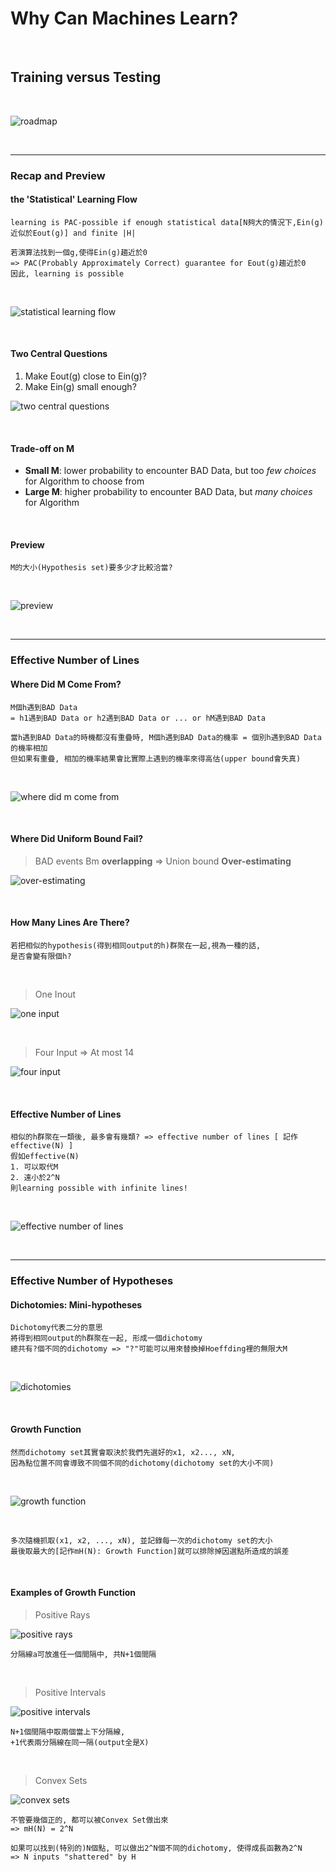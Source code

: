 # Why Can Machines Learn?

<br />

## Training versus Testing

<br />

![roadmap](https://github.com/linda2020130/Notes_ML-Foundations/blob/master/Pictures/Week%205/roadmap%20w5.PNG)

<br />

***

### Recap and Preview

#### the 'Statistical' Learning Flow

```
learning is PAC-possible if enough statistical data[N夠大的情況下,Ein(g)近似於Eout(g)] and finite |H|

若演算法找到一個g,使得Ein(g)趨近於0
=> PAC(Probably Approximately Correct) guarantee for Eout(g)趨近於0
因此, learning is possible
```

<br />

![statistical learning flow](https://github.com/linda2020130/Notes_ML-Foundations/blob/master/Pictures/Week%205/stat%20learning%20flow.PNG)

<br />

#### Two Central Questions

1. Make Eout(g) close to Ein(g)?
2. Make Ein(g) small enough?

![two central questions](https://github.com/linda2020130/Notes_ML-Foundations/blob/master/Pictures/Week%205/two%20central%20questions.PNG)

<br />

#### Trade-off on M

* **Small M**: lower probability to encounter BAD Data, but too *few choices* for Algorithm to choose from
* **Large M**: higher probability to encounter BAD Data, but *many choices* for Algorithm

<br />

#### Preview

```
M的大小(Hypothesis set)要多少才比較洽當?
```

<br />

![preview](https://github.com/linda2020130/Notes_ML-Foundations/blob/master/Pictures/Week%205/preview.PNG)

<br />

***

### Effective Number of Lines

#### Where Did M Come From?

```
M個h遇到BAD Data
= h1遇到BAD Data or h2遇到BAD Data or ... or hM遇到BAD Data

當h遇到BAD Data的時機都沒有重疊時, M個h遇到BAD Data的機率 = 個別h遇到BAD Data的機率相加
但如果有重疊, 相加的機率結果會比實際上遇到的機率來得高估(upper bound會失真)
```

<br />

![where did m come from](https://github.com/linda2020130/Notes_ML-Foundations/blob/master/Pictures/Week%205/where%20did%20m%20come%20from.PNG)

<br />

#### Where Did Uniform Bound Fail?

> BAD events Bm **overlapping** => Union bound **Over-estimating**

![over-estimating](https://github.com/linda2020130/Notes_ML-Foundations/blob/master/Pictures/Week%205/over-estimating.PNG)

<br />

#### How Many Lines Are There?

```
若把相似的hypothesis(得到相同output的h)群聚在一起,視為一種的話, 
是否會變有限個h?
```

<br />

> One Inout

![one input](https://github.com/linda2020130/Notes_ML-Foundations/blob/master/Pictures/Week%205/one%20input.PNG)

<br />

> Four Input => At most 14

![four input](https://github.com/linda2020130/Notes_ML-Foundations/blob/master/Pictures/Week%205/four%20input.PNG)

<br />

#### Effective Number of Lines

```
相似的h群聚在一類後, 最多會有幾類? => effective number of lines [ 記作effective(N) ]
假如effective(N)
1. 可以取代M
2. 遠小於2^N
則learning possible with infinite lines!
```

<br />

![effective number of lines](https://github.com/linda2020130/Notes_ML-Foundations/blob/master/Pictures/Week%205/effective%20number%20of%20lines.PNG)

<br />

***

### Effective Number of Hypotheses

#### Dichotomies: Mini-hypotheses
```
Dichotomy代表二分的意思
將得到相同output的h群聚在一起, 形成一個dichotomy
總共有?個不同的dichotomy => "?"可能可以用來替換掉Hoeffding裡的無限大M
```
<br />

![dichotomies](https://github.com/linda2020130/Notes_ML-Foundations/blob/master/Pictures/Week%205/dichotomies.PNG)

<br />

#### Growth Function
```
然而dichotomy set其實會取決於我們先選好的x1, x2..., xN, 
因為點位置不同會導致不同個不同的dichotomy(dichotomy set的大小不同)
```

<br />

![growth function](https://github.com/linda2020130/Notes_ML-Foundations/blob/master/Pictures/Week%205/growth%20function.PNG)

<br />

```
多次隨機抓取(x1, x2, ..., xN), 並記錄每一次的dichotomy set的大小
最後取最大的[記作mH(N): Growth Function]就可以排除掉因選點所造成的誤差
```
<br />

#### Examples of Growth Function

> Positive Rays

![positive rays](https://github.com/linda2020130/Notes_ML-Foundations/blob/master/Pictures/Week%205/positive%20rays.PNG)

```
分隔線a可放進任一個間隔中, 共N+1個間隔
```

<br />

> Positive Intervals

![positive intervals](https://github.com/linda2020130/Notes_ML-Foundations/blob/master/Pictures/Week%205/positive%20intervals.PNG)

```
N+1個間隔中取兩個當上下分隔線,
+1代表兩分隔線在同一隔(output全是X)
```

<br />

> Convex Sets

![convex sets](https://github.com/linda2020130/Notes_ML-Foundations/blob/master/Pictures/Week%205/convex%20sets.PNG)

```
不管要幾個正的, 都可以被Convex Set做出來
=> mH(N) = 2^N

如果可以找到(特別的)N個點, 可以做出2^N個不同的dichotomy, 使得成長函數為2^N
=> N inputs "shattered" by H
```

<br />








